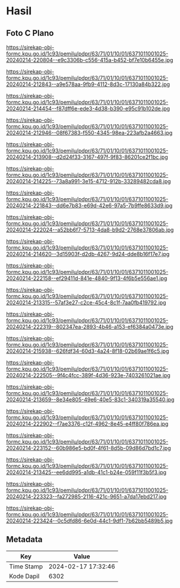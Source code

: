 # Hasil

## Foto C Plano

https://sirekap-obj-formc.kpu.go.id/1c93/pemilu/pdpr/63/71/01/10/01/6371011001025-20240214-220804--e9c3306b-c556-415a-b452-bf7e10b6455e.jpg

https://sirekap-obj-formc.kpu.go.id/1c93/pemilu/pdpr/63/71/01/10/01/6371011001025-20240214-212843--a9e578aa-9fb9-4112-8d3c-17130a84b322.jpg

https://sirekap-obj-formc.kpu.go.id/1c93/pemilu/pdpr/63/71/01/10/01/6371011001025-20240214-214454--f87dff6e-ede3-4d38-b390-e95c91b102de.jpg

https://sirekap-obj-formc.kpu.go.id/1c93/pemilu/pdpr/63/71/01/10/01/6371011001025-20240214-212946--08f67383-f550-4345-98ea-223afb2a4663.jpg

https://sirekap-obj-formc.kpu.go.id/1c93/pemilu/pdpr/63/71/01/10/01/6371011001025-20240214-213908--d2d24f33-3167-497f-9f83-86201ce2f1bc.jpg

https://sirekap-obj-formc.kpu.go.id/1c93/pemilu/pdpr/63/71/01/10/01/6371011001025-20240214-214225--73a8a991-3e15-4712-912b-33289482cda8.jpg

https://sirekap-obj-formc.kpu.go.id/1c93/pemilu/pdpr/63/71/01/10/01/6371011001025-20240214-221843--dd6e7b83-e69d-42e6-97a5-7b9ffe8633d9.jpg

https://sirekap-obj-formc.kpu.go.id/1c93/pemilu/pdpr/63/71/01/10/01/6371011001025-20240214-222024--a52bb6f7-5713-4da8-b9d2-2768e37806ab.jpg

https://sirekap-obj-formc.kpu.go.id/1c93/pemilu/pdpr/63/71/01/10/01/6371011001025-20240214-214620--3d15903f-d2db-4267-9d24-dde8b16f17e7.jpg

https://sirekap-obj-formc.kpu.go.id/1c93/pemilu/pdpr/63/71/01/10/01/6371011001025-20240214-222158--ef29411d-841e-4840-9f13-4f6b5e556ae1.jpg

https://sirekap-obj-formc.kpu.go.id/1c93/pemilu/pdpr/63/71/01/10/01/6371011001025-20240214-213315--57af3e27-c2ce-45c4-8c1f-7aa0fb419792.jpg

https://sirekap-obj-formc.kpu.go.id/1c93/pemilu/pdpr/63/71/01/10/01/6371011001025-20240214-222319--802347ea-2893-4b46-a153-ef6384a0473e.jpg

https://sirekap-obj-formc.kpu.go.id/1c93/pemilu/pdpr/63/71/01/10/01/6371011001025-20240214-215938--626fdf34-60d3-4a24-8f18-02b69ae1f6c5.jpg

https://sirekap-obj-formc.kpu.go.id/1c93/pemilu/pdpr/63/71/01/10/01/6371011001025-20240214-222505--9f4c4fcc-389f-4d36-923e-7403261021ae.jpg

https://sirekap-obj-formc.kpu.go.id/1c93/pemilu/pdpr/63/71/01/10/01/6371011001025-20240214-213659--8e34e805-49e6-40e5-83c1-340319a35540.jpg

https://sirekap-obj-formc.kpu.go.id/1c93/pemilu/pdpr/63/71/01/10/01/6371011001025-20240214-222902--f7ae3376-c12f-4962-8e45-e4ff80f786ea.jpg

https://sirekap-obj-formc.kpu.go.id/1c93/pemilu/pdpr/63/71/01/10/01/6371011001025-20240214-223152--60b986e5-bd0f-4f61-8d5b-09d86d7bd1c7.jpg

https://sirekap-obj-formc.kpu.go.id/1c93/pemilu/pdpr/63/71/01/10/01/6371011001025-20240214-213425--ee6dd995-a1db-41c1-b24e-059f11f3b5f3.jpg

https://sirekap-obj-formc.kpu.go.id/1c93/pemilu/pdpr/63/71/01/10/01/6371011001025-20240214-223323--fa272985-2116-421c-9651-a7da17ebd217.jpg

https://sirekap-obj-formc.kpu.go.id/1c93/pemilu/pdpr/63/71/01/10/01/6371011001025-20240214-223424--0c5dfd86-6e0d-44c1-9df1-7b62bb5489b5.jpg


## Metadata

| Key        | Value               |
| ---------- | ------------------- |
| Time Stamp | 2024-02-17 17:32:46 |
| Kode Dapil | 6302                |



